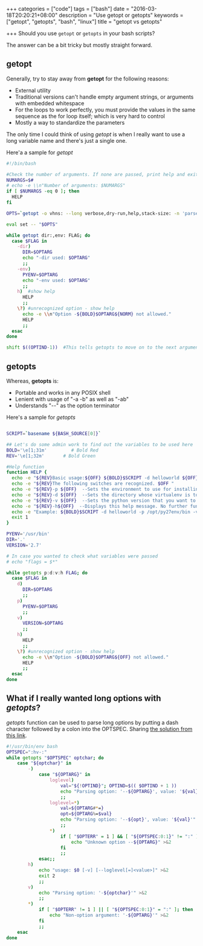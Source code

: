 +++
categories = ["code"]
tags = ["bash"]
date = "2016-03-18T20:20:21+08:00"
description = "Use getopt or getopts"
keywords = ["getopt", "getopts", "bash", "linux"]
title = "getopt vs getopts"

+++
Should you use `getopt` or `getopts` in your bash scripts?

The answer can be a bit tricky but mostly straight forward.

## getopt

Generally, try to stay away from **getopt** for the following reasons:

- External utility 
- Traditional versions can't handle empty argument strings, or arguments with embedded whitespace
- For the loops to work perfectly, you must provide the values in the same sequence as the for loop itself; which is
very hard to control
- Mostly a way to standardize the parameters

The only time I could think of using _getopt_ is when I really want to use a long variable name and there's just a single one.

Here'a a sample for _getopt_

```bash
#!/bin/bash

#Check the number of arguments. If none are passed, print help and exit.
NUMARGS=$#
# echo -e \\n"Number of arguments: $NUMARGS"
if [ $NUMARGS -eq 0 ]; then
  HELP
fi

OPTS=`getopt -o vhns: --long verbose,dry-run,help,stack-size: -n 'parse-options' -- "$@"`

eval set -- "$OPTS"

while getopt dir:,env: FLAG; do
  case $FLAG in
    -dir)
      DIR=$OPTARG
      echo "-dir used: $OPTARG"
      ;;
    -env)
      PYENV=$OPTARG
      echo "-env used: $OPTARG"
      ;;
    h)  #show help
      HELP
      ;;
    \?) #unrecognized option - show help
      echo -e \\n"Option -${BOLD}$OPTARG${NORM} not allowed."
      HELP
      ;;
  esac
done

shift $((OPTIND-1))  #This tells getopts to move on to the next argument.

```

## getopts

Whereas, **getopts** is:

- Portable and works in any POSIX shell
- Lenient with usage of "-a -b" as well as "-ab"
- Understands "--" as the option terminator

Here's a sample for _getopts_
```bash

SCRIPT=`basename ${BASH_SOURCE[0]}`

## Let's do some admin work to find out the variables to be used here
BOLD='\e[1;31m'         # Bold Red
REV='\e[1;32m'       # Bold Green

#Help function
function HELP {
  echo -e "${REV}Basic usage:${OFF} ${BOLD}$SCRIPT -d helloworld ${OFF}"\\n
  echo -e "${REV}The following switches are recognized. $OFF "
  echo -e "${REV}-p ${OFF}  --Sets the environment to use for installing python ${OFF}. Default is ${BOLD} /usr/bin ${OFF}"
  echo -e "${REV}-d ${OFF}  --Sets the directory whose virtualenv is to be setup. Default is ${BOLD} local folder (.) ${OFF}"
  echo -e "${REV}-v ${OFF}  --Sets the python version that you want to install. Default is ${BOLD} 2.7 ${OFF}"
  echo -e "${REV}-h${OFF}  --Displays this help message. No further functions are performed."\\n
  echo -e "Example: ${BOLD}$SCRIPT -d helloworld -p /opt/py27env/bin -v 2.7 ${OFF}"\\n
  exit 1
}

PYENV='/usr/bin'
DIR='.'
VERSION='2.7'

# In case you wanted to check what variables were passed
# echo "flags = $*"

while getopts p:d:v:h FLAG; do
  case $FLAG in
    d)
      DIR=$OPTARG
      ;;
    p)
      PYENV=$OPTARG
      ;;
    v)
      VERSION=$OPTARG
      ;;
    h)
      HELP
      ;;
    \?) #unrecognized option - show help
      echo -e \\n"Option -${BOLD}$OPTARG${OFF} not allowed."
      HELP
      ;;
  esac
done
``` 
 
## What if I really wanted long options with _getopts_? 

_getopts_ function can be used to parse long options by putting a dash character followed by a colon into the OPTSPEC. 
Sharing [the solution from this link](http://stackoverflow.com/a/7680682/142650).


```bash
#!/usr/bin/env bash 
OPTSPEC=":hv-:"
while getopts "$OPTSPEC" optchar; do
    case "${optchar}" in
        -)
            case "${OPTARG}" in
                loglevel)
                    val="${!OPTIND}"; OPTIND=$(( $OPTIND + 1 ))
                    echo "Parsing option: '--${OPTARG}', value: '${val}'" >&2;
                    ;;
                loglevel=*)
                    val=${OPTARG#*=}
                    opt=${OPTARG%=$val}
                    echo "Parsing option: '--${opt}', value: '${val}'" >&2
                    ;;
                *)
                    if [ "$OPTERR" = 1 ] && [ "${OPTSPEC:0:1}" != ":" ]; then
                        echo "Unknown option --${OPTARG}" >&2
                    fi
                    ;;
            esac;;
        h)
            echo "usage: $0 [-v] [--loglevel[=]<value>]" >&2
            exit 2
            ;;
        v)
            echo "Parsing option: '-${optchar}'" >&2
            ;;
        *)
            if [ "$OPTERR" != 1 ] || [ "${OPTSPEC:0:1}" = ":" ]; then
                echo "Non-option argument: '-${OPTARG}'" >&2
            fi
            ;;
    esac
done
 ```